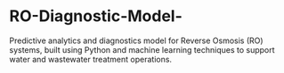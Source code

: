 # RO-Diagnostic-Model-
Predictive analytics and diagnostics model for Reverse Osmosis (RO) systems, built using Python and machine learning techniques to support water and wastewater treatment operations.
